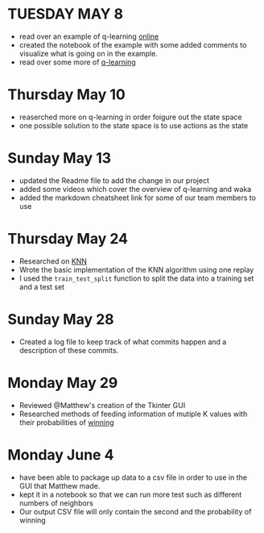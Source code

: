 # TUESDAY MAY 8
* read over an example of q-learning [online](http://amunategui.github.io/reinforcement-learning/)
*  created the notebook of the example with some added comments to visualize what is going on in the example.
*  read over some more of [q-learning](https://en.wikipedia.org/wiki/Q-learning)

# Thursday May 10
* reaserched more on q-learning in order foigure out the state space
* one possible solution to the state space is to use actions as the state


# Sunday May 13
* updated the Readme file to add the change in our project 
* added some videos which cover the overview of q-learning and waka
* added the markdown cheatsheet link for some of our team members to use


# Thursday May 24
* Researched on [KNN](http://scikit-learn.org/stable/modules/neighbors.html)
* Wrote the basic implementation of the KNN algorithm using one replay 
* I used the `train_test_split` function to split the data into a training set and a test set

# Sunday May 28 
* Created  a log file to keep track of what commits happen and a description of these commits. 

# Monday May 29
* Reviewed @Matthew's creation of the Tkinter GUI
* Researched methods of feeding information of mutiple K values with their probabilities of [winning](https://askubuntu.com/questions/973140/running-command-periodically-and-save-output-to-a-csv-file)

# Monday June 4
* have been able to package up data to a csv file in order to use in the GUI that Matthew made. 
* kept it in a notebook so that we can run more test such as different numbers of neighbors
* Our output CSV file will only contain the second  and the probability of winning
